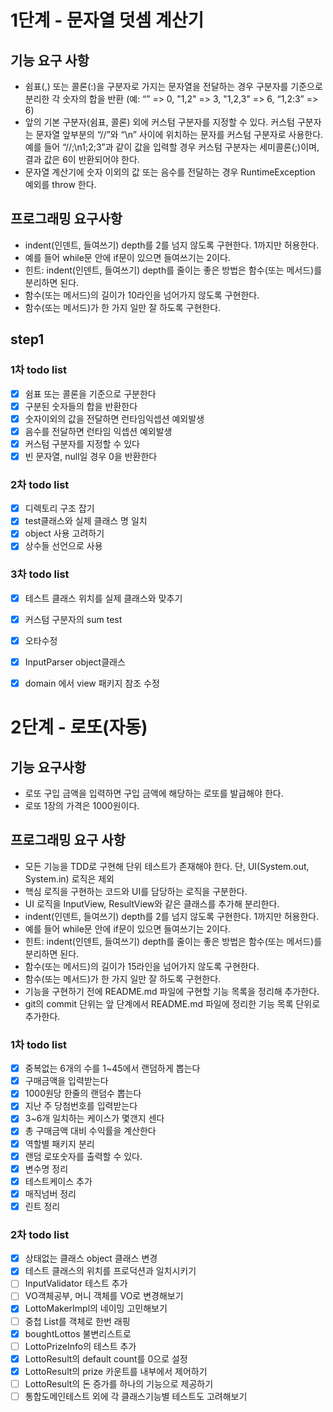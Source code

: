 # 1단계 - 문자열 덧셈 계산기

## 기능 요구 사항
- 쉼표(,) 또는 콜론(:)을 구분자로 가지는 문자열을 전달하는 경우 구분자를 기준으로 분리한 각 숫자의 합을 반환 (예: “” => 0, "1,2" => 3, "1,2,3" => 6, “1,2:3” => 6)  
- 앞의 기본 구분자(쉼표, 콜론) 외에 커스텀 구분자를 지정할 수 있다. 커스텀 구분자는 문자열 앞부분의 “//”와 “\n” 사이에 위치하는 문자를 커스텀 구분자로 사용한다. 예를 들어 “//;\n1;2;3”과 같이 값을 입력할 경우 커스텀 구분자는 세미콜론(;)이며, 결과 값은 6이 반환되어야 한다.  
- 문자열 계산기에 숫자 이외의 값 또는 음수를 전달하는 경우 RuntimeException 예외를 throw 한다.

## 프로그래밍 요구사항
- indent(인덴트, 들여쓰기) depth를 2를 넘지 않도록 구현한다. 1까지만 허용한다.
- 예를 들어 while문 안에 if문이 있으면 들여쓰기는 2이다.
- 힌트: indent(인덴트, 들여쓰기) depth를 줄이는 좋은 방법은 함수(또는 메서드)를 분리하면 된다.
- 함수(또는 메서드)의 길이가 10라인을 넘어가지 않도록 구현한다.
- 함수(또는 메서드)가 한 가지 일만 잘 하도록 구현한다.


## step1
### 1차 todo list
- [x] 쉼표 또는 콜론을 기준으로 구분한다
- [x] 구분된 숫자들의 합을 반환한다
- [x] 숫자이외의 값을 전달하면 런타임익셉션 예외발생
- [x] 음수를 전달하면 런타임 익셉션 예외발생
- [x] 커스텀 구분자를 지정할 수 있다
- [x] 빈 문자열, null일 경우 0을 반환한다

### 2차 todo list
- [x] 디렉토리 구조 잡기
- [x] test클래스와 실제 클래스 명 일치
- [x] object 사용 고려하기
- [x] 상수들 선언으로 사용

### 3차 todo list
- [x] 테스트 클래스 위치를 실제 클래스와 맞추기
- [x] 커스텀 구분자의 sum test
- [x] 오타수정
- [x] InputParser object클래스
- [x] domain 에서 view 패키지 참조 수정


# 2단계 - 로또(자동)

## 기능 요구사항
- 로또 구입 금액을 입력하면 구입 금액에 해당하는 로또를 발급해야 한다.
- 로또 1장의 가격은 1000원이다.

## 프로그래밍 요구 사항
- 모든 기능을 TDD로 구현해 단위 테스트가 존재해야 한다. 단, UI(System.out, System.in) 로직은 제외
- 핵심 로직을 구현하는 코드와 UI를 담당하는 로직을 구분한다.
- UI 로직을 InputView, ResultView와 같은 클래스를 추가해 분리한다.
- indent(인덴트, 들여쓰기) depth를 2를 넘지 않도록 구현한다. 1까지만 허용한다.
- 예를 들어 while문 안에 if문이 있으면 들여쓰기는 2이다.
- 힌트: indent(인덴트, 들여쓰기) depth를 줄이는 좋은 방법은 함수(또는 메서드)를 분리하면 된다.
- 함수(또는 메서드)의 길이가 15라인을 넘어가지 않도록 구현한다.
- 함수(또는 메서드)가 한 가지 일만 잘 하도록 구현한다.
- 기능을 구현하기 전에 README.md 파일에 구현할 기능 목록을 정리해 추가한다.
- git의 commit 단위는 앞 단계에서 README.md 파일에 정리한 기능 목록 단위로 추가한다.

### 1차 todo list
- [x] 중복없는 6개의 수를 1~45에서 랜덤하게 뽑는다
- [x] 구매금액을 입력받는다
- [x] 1000원당 한줄의 랜덤수 뽑는다
- [x] 지난 주 당첨번호를 입력받는다
- [x] 3~6개 일치하는 케이스가 몇갠지 센다
- [x] 총 구매금액 대비 수익률을 계산한다
- [x] 역할별 패키지 분리
- [x] 랜덤 로또숫자를 출력할 수 있다.
- [x] 변수명 정리
- [x] 테스트케이스 추가
- [x] 매직넘버 정리
- [x] 린트 정리

### 2차 todo list
- [x] 상태없는 클래스 object 클래스 변경
- [x] 테스트 클래스의 위치를 프로덕션과 일치시키기
- [ ] InputValidator 테스트 추가
- [ ] VO객체공부, 머니 객체를 VO로 변경해보기
- [x] LottoMakerImpl의 네이밍 고민해보기
- [ ] 중첩 List를 객체로 한번 래핑
- [x] boughtLottos 불변리스트로
- [ ] LottoPrizeInfo의 테스트 추가
- [x] LottoResult의 default count를 0으로 설정
- [x] LottoResult의 prize 카운트를 내부에서 제어하기
- [ ] LottoResult의 돈 증가를 하나의 기능으로 제공하기
- [ ] 통합도메인테스트 외에 각 클래스기능별 테스트도 고려해보기